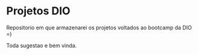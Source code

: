 # Projetos DIO

Repositorio em que armazenarei os projetos voltados ao bootcamp da DIO =)


Toda sugestao e bem vinda.